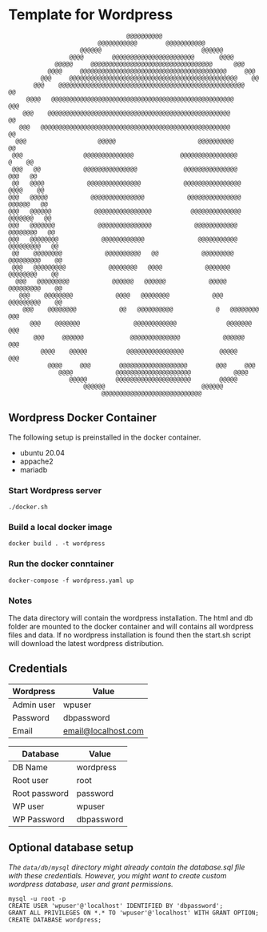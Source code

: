 # Template for Wordpress
```
                                 @@@@@@@@@@                                   
                         @@@@@@@@@@@        @@@@@@@@@@@                         
                    @@@@@@                            @@@@@@               
                 @@@@        @@@@@@@@@@@@@@@@@@@@@@@       @@@@          
             @@@@@     @@@@@@@@@@@@@@@@@@@@@@@@@@@@@@@@@@      @@@         
           @@@@     @@@@@@@@@@@@@@@@@@@@@@@@@@@@@@@@@@@@@@@@@     @@@        
         @@@     @@@@@@@@@@@@@@@@@@@@@@@@@@@@@@@@@@@@@@@@@@@@@@@    @@       
       @@@    @@@@@@@@@@@@@@@@@@@@@@@@@@@@@@@@@@@@@@@@@@@@@@@@@@@@    @@    
     @@@@   @@@@@@@@@@@@@@@@@@@@@@@@@@@@@@@@@@@@@@@@@@@@@@@@@@@         @@@     
    @@@    @@@@@@@@@@@@@@@@@@@@@@@@@@@@@@@@@@@@@@@@@@@@@@@@@@@            @@ 
   @@@   @@@@@@@@@@@@@@@@@@@@@@@@@@@@@@@@@@@@@@@@@@@@@@@@@@@@@             @@
  @@@                    @@@@@                       @@@@@@@@@@             @@
 @@@                 @@@@@@@@@@@@@@             @@@@@@@@@@@@@@@@        @    @@ 
 @@@   @@            @@@@@@@@@@@@@@@             @@@@@@@@@@@@@@@       @@@   @@
 @@   @@@@            @@@@@@@@@@@@@@@            @@@@@@@@@@@@@@@@     @@@@    @@
@@@   @@@@@            @@@@@@@@@@@@@@@            @@@@@@@@@@@@@@@    @@@@@@   @@
@@@   @@@@@@            @@@@@@@@@@@@@@@@           @@@@@@@@@@@@@@   @@@@@@@   @@
@@@   @@@@@@@            @@@@@@@@@@@@@@@            @@@@@@@@@@@@   @@@@@@@@   @@
@@@   @@@@@@@@            @@@@@@@@@@@@               @@@@@@@@@@@  @@@@@@@@@   @@
 @@    @@@@@@@@            @@@@@@@@@@   @@            @@@@@@@@@  @@@@@@@@@    @@
 @@@   @@@@@@@@@            @@@@@@@@   @@@@            @@@@@@@   @@@@@@@@    @@ 
  @@@   @@@@@@@@@            @@@@@@   @@@@@@            @@@@@  @@@@@@@@@    @@  
   @@@    @@@@@@@@            @@@@   @@@@@@@@            @@@  @@@@@@@@@    @@
    @@@    @@@@@@@@            @@   @@@@@@@@@@            @   @@@@@@@@   @@@    
      @@@    @@@@@@@               @@@@@@@@@@@@              @@@@@@@    @@@     
       @@@     @@@@@@             @@@@@@@@@@@@@@            @@@@@@    @@@     
         @@@@    @@@@@           @@@@@@@@@@@@@@@@          @@@@@    @@@       
           @@@@     @@@        @@@@@@@@@@@@@@@@@@@        @@@     @@@           
              @@@@            @@@@@@@@@@@@@@@@@@@@@            @@@@             
                 @@@@@        @@@@@@@@@@@@@@@@@@@@@        @@@@@                
                     @@@@@@                           @@@@@@                    
                          @@@@@@@@@@@@@@@@@@@@@@@@@@@@
````

## Wordpress Docker Container
The following setup is preinstalled in the docker container.
- ubuntu 20.04
- appache2
- mariadb

### Start Wordpress server
```
./docker.sh
```

### Build a local docker image
```
docker build . -t wordpress
```

### Run the docker conntainer
```
docker-compose -f wordpress.yaml up
```

### Notes
The data directory will contain the wordpress installation. The html and db folder are mounted to the docker container and will contains all wordpress files and data. If no wordpress installation is found  then the start.sh script will download the latest wordpress distribution.

## Credentials
Wordpress | Value
---|---
Admin user | wpuser
Password | dbpassword
Email | email@localhost.com

Database | Value
---|---
DB Name | wordpress
Root user | root
Root password | password
WP user | wpuser
WP Password| dbpassword

## Optional database setup
*The `data/db/mysql` directory might already contain the database.sql file with these credentials. However, you might want to create custom wordpress database, user and grant permissions.*

```
mysql -u root -p
CREATE USER 'wpuser'@'localhost' IDENTIFIED BY 'dbpassword';
GRANT ALL PRIVILEGES ON *.* TO 'wpuser'@'localhost' WITH GRANT OPTION;
CREATE DATABASE wordpress;
```